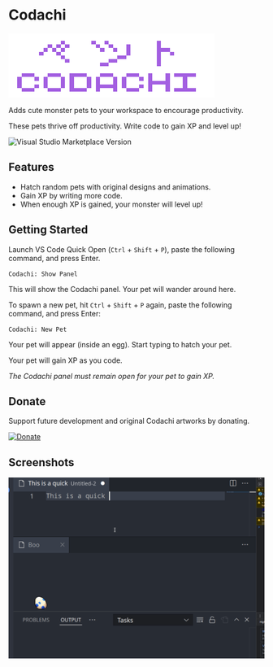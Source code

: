 # Codachi

![codachi logo](https://github.com/blairjordan/codachi-vscode/raw/main/media/codachi-logo.png)

Adds cute monster pets to your workspace to encourage productivity.

These pets thrive off productivity. Write code to gain XP and level up!

![Visual Studio Marketplace Version](https://img.shields.io/visual-studio-marketplace/v/pegleg.codachi)

## Features

- Hatch random pets with original designs and animations.
- Gain XP by writing more code.
- When enough XP is gained, your monster will level up!

## Getting Started

Launch VS Code Quick Open (`Ctrl` + `Shift` + `P`), paste the following command, and press Enter.

```
Codachi: Show Panel
```

This will show the Codachi panel. Your pet will wander around here.

To spawn a new pet, hit `Ctrl` + `Shift` + `P` again, paste the following command, and press Enter:

```
Codachi: New Pet
```

Your pet will appear (inside an egg). Start typing to hatch your pet.

Your pet will gain XP as you code.

<i>The Codachi panel must remain open for your pet to gain XP.</i>

## Donate

Support future development and original Codachi artworks by donating.

[![Donate](https://img.shields.io/badge/Donate-PayPal-green.svg)](https://www.paypal.com/donate/?hosted_button_id=2H2JVTHJJA4XN)

## Screenshots

![Preview](https://github.com/blairjordan/codachi-vscode/raw/main/media/screenshot1.gif)

